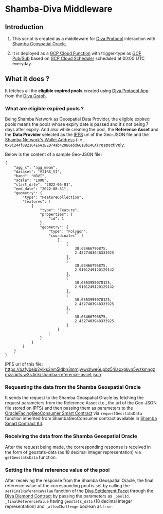 # Shamba-Diva Middleware

## Introduction

1. This script is created as a middleware for [Diva Protocol](https://www.divaprotocol.io/) interaction with [Shamba Geospatial Oracle](https://shamba.network).

2. It is deployed as a [GCP Cloud Function](https://cloud.google.com/functions) with trigger-type as [GCP Pub/Sub](https://cloud.google.com/functions/docs/calling/pubsub) based on [GCP Cloud Scheduler](https://cloud.google.com/scheduler) scheduled at 00:00 UTC everyday. 

## What it does ?

It fetches all the **eligible expired pools** created using [Diva Protocol App](https://app.diva.finance/) from the [Diva Graph](https://thegraph.com/hosted-service/subgraph/divaprotocol/diva-goerli-new-2). 

### What are eligible expired pools ?

Being Shamba Network as Geospatial Data Provider, the eligible expired pools means the pools whose expiry date is passed and it's not being 7 days after expiry. And also while creating the pool, the **Reference Asset** and the **Data Provider** selected as the [IPFS](https://web3.storage/) url of the Geo-JSON file and the [Shamba Network's Wallet Address](https://goerli.etherscan.io/address/0x8C244f0B2164E6A3BED74ab429B0ebd661Bb14CA) (i.e., `0x8C244f0B2164E6A3BED74ab429B0ebd661Bb14CA`) respectively. 

Below is the content of a sample Geo-JSON file:

```
{
    "agg_x": "agg_mean",
    "dataset": "VIIRS_VI",
    "band": "NDVI",
    "scale": "1000",
    "start_date": "2022-06-01",
    "end_date": "2022-08-31",
    "geometry": {
        "type": "FeatureCollection",
        "features": [
            {
                "type": "Feature",
                "properties": {
                    "id": 1
                },
                "geometry": {
                    "type": "Polygon",
                    "coordinates": [
                        [
                            [
                                38.03466796875,
                                2.4327403948333925
                            ],
                            [
                                38.03466796875,
                                2.9101249120129142
                            ],
                            [
                                38.6553955078125,
                                2.9101249120129142
                            ],
                            [
                                38.6553955078125,
                                2.4327403948333925
                            ],
                            [
                                38.03466796875,
                                2.4327403948333925
                            ]
                        ]
                    ]
                }
            }
        ]
    }
}
```

IPFS url of this file: https://bafybeib2ylks3nm5ldbn3mrnjwwxhwe6upbz5rilaoxgkvn5wzkmngzmza.ipfs.w3s.link/shamba-reference-asset.json

### Requesting the data from the Shamba Geospatial Oracle 

It sends the request to the Shamba Geospatial Oracle by fetching the request parameters from the Reference Asset (i.e., the url of the Geo-JSON file stored on IPFS) and then passing them as parameters to the [OracleFacingGeoConsumer Smart Contract](https://goerli.etherscan.io/address/0xd4Ab99248EA3Dd7dC4805733E182052ABDC95152) via `requestGeostatsData` function inherited from ShambaGeoConsumer contract available in [Shamba Smart Contract Kit](https://github.com/shambadynamic/shamba-smartcontractkit).

### Receiving the data from the Shamba Geospatial Oracle 

After the request being made, the corresponding response is received in the form of geostats-data (as 18 decimal integer representation) via `getGeostatsData` function.

### Setting the final reference value of the pool

After receiving the response from the Shamba Geospatial Oracle, the final reference value of the corresponding pool is set by calling the `setFinalReferenceValue` function of the [Diva Settlement Facet](https://goerli.etherscan.io/address/0xB17D6c790121D31055dC4C17CA5a8d87413D417e) through the [Diva Diamond Contract](https://goerli.etherscan.io/address/0x659f8bF63Dce2548eB4D9b4BfF6883dddFde4848) by passing the parameters as `_poolId`, `_finalReferenceValue` having `geostats_data` (18 decimal integer representation) and `_allowChallenge` boolean as `true`.










